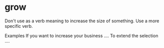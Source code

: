# grow

Don't use as a verb meaning to increase the size of something. Use a more specific verb.

Examples
If you want to increase your business .... 
To extend the selection ....
